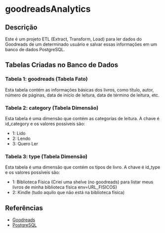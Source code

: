 # goodreadsAnalytics

## Descrição
Este é um projeto ETL (Extract, Transform, Load) para ler dados do Goodreads de um determinado usuário e salvar essas informações em um banco de dados PostgreSQL.

## Tabelas Criadas no Banco de Dados

### Tabela 1: goodreads (Tabela Fato)
Esta tabela contém as informações básicas dos livros, como título, autor, número de páginas, data de início de leitura, data de término de leitura, etc.

### Tabela 2: category (Tabela Dimensão)
Esta tabela é uma dimensão que contém as categorias de leitura. A chave é id_category e os valores possíveis são:
- 1: Lido
- 2: Lendo
- 3: Quero Ler

### Tabela 3: type (Tabela Dimensão)
Esta tabela é uma dimensão que contém os tipos de livro. A chave é id_type e os valores possíveis são:
- 1: Biblioteca Física (Criei uma shelve (no goodreads) para listar meus livros de minha biblioteca física env=URL_FISICOS)
- 2: Kindle (tudo aquilo que não está na biblioteca física)

## Referências
- [Goodreads](https://www.goodreads.com/)
- [PostgreSQL](https://www.postgresql.org/)

